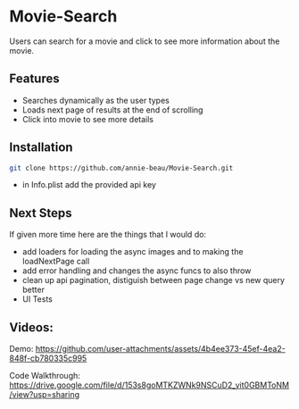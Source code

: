 # Movie-Search

Users can search for a movie and click to see more information about the movie.

## Features
- Searches dynamically as the user types
- Loads next page of results at the end of scrolling
- Click into movie to see more details

## Installation
```bash
git clone https://github.com/annie-beau/Movie-Search.git
```
- in Info.plist add the provided api key

## Next Steps
If given more time here are the things that I would do:
- add loaders for loading the async images and to making the loadNextPage call
- add error handling and changes the async funcs to also throw
- clean up api pagination, distiguish between page change vs new query better
- UI Tests

## Videos:
Demo:
https://github.com/user-attachments/assets/4b4ee373-45ef-4ea2-848f-cb780335c995

Code Walkthrough:
https://drive.google.com/file/d/153s8goMTKZWNk9NSCuD2_yit0GBMToNM/view?usp=sharing



